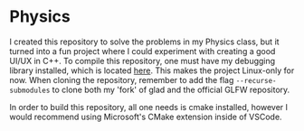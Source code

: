 # Physics

I created this repository to solve the problems in my Physics class, but it turned into a fun project where I could experiment with creating a good UI/UX in C++. To compile this repository, one must have my debugging library installed, which is located [here](https://github.com/GabeRundlett/Debug). This makes the project Linux-only for now. When cloning the repository, remember to add the flag `--recurse-submodules` to clone both my 'fork' of glad and the official GLFW repository.

In order to build this repository, all one needs is cmake installed, however I would recommend using Microsoft's CMake extension inside of VSCode.
